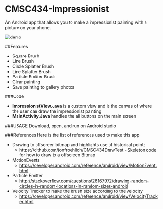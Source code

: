 CMSC434-Impressionist
======================

An Android app that allows you to make a impressionist painting with a picture on your phone.

![demo](http://imgur.com/a/3CBmb)



##Features
* Square Brush
* Line Brush
* Circle Splatter Brush
* Line Splatter Brush
* Particle Emitter Brush
* Clear painting
* Save painting to gallery photos

###Code
* **ImpressionistView.Java** is a custom view and is the canvas of where the user can draw the impressionist painting
* **MainActivity.Java** handles the all buttons on the main screen

###USAGE
Download, open, and run on Android studio

###References
Here is the list of references used to make this app

* Drawing to offscreen bitmap and highlights use of historical points 
  * https://github.com/jonfroehlich/CMSC434DrawTest - Skeleton code for how to draw to a offscreen Bitmap
* MotionEvents
  * https://developer.android.com/reference/android/view/MotionEvent.html
* Particle Emitter
  * http://stackoverflow.com/questions/26167972/drawing-random-circles-in-random-locations-in-random-sizes-android
* Velocity Tracker to make the brush size according to the velocity 
  * https://developer.android.com/reference/android/view/VelocityTracker.html


